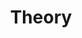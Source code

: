 ---
title: Theory
description: Posts in this category are dealing with theoretical aspects of logic.
image: undraw_mathematics.png

# Badge style
style:
    background: "#60c3aa"
    color: "#fff"
---